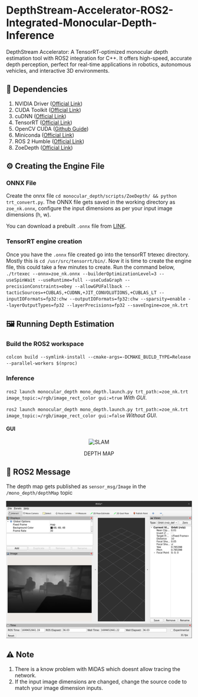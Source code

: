 # DepthStream-Accelerator-ROS2-Integrated-Monocular-Depth-Inference
DepthStream Accelerator: A TensorRT-optimized monocular depth estimation tool with ROS2 integration for C++. It offers high-speed, accurate depth perception, perfect for real-time applications in robotics, autonomous vehicles, and interactive 3D environments.

## 🏁 Dependencies
1) NVIDIA Driver ([Official Link](https://www.nvidia.com/download/index.aspx))
2) CUDA Toolkit ([Official Link](https://developer.nvidia.com/cuda-downloads))
3) cuDNN ([Official Link](https://developer.nvidia.com/cudnn))
4) TensorRT ([Official Link](https://developer.nvidia.com/tensorrt))
5) OpenCV CUDA ([Github Guide](https://gist.github.com/raulqf/f42c718a658cddc16f9df07ecc627be7))
6) Miniconda ([Official Link](https://docs.conda.io/en/main/miniconda.html))
7) ROS 2 Humble ([Official Link](https://docs.ros.org/en/humble/Installation.html))
8) ZoeDepth ([Official Link](https://github.com/isl-org/ZoeDepth))

## ⚙️ Creating the Engine File
### ONNX File
Create the onnx file `cd monocular_depth/scripts/ZoeDepth/ && python trt_convert.py`. The ONNX file gets saved in the working directory as `zoe_nk.onnx`, configure the input dimensions as per your input image dimensions (h, w).

You can download a prebuilt `.onnx` file from [LINK](https://drive.google.com/uc?export=download&id=1Qt14-0jcA4dz_ITdPezG_cTHVi9AMGCE).
### TensorRT engine creation
Once you have the `.onnx` file created go into the tensorRT trtexec directory. Mostly this is `cd /usr/src/tensorrt/bin/`. Now it is time to create the engine file, this could take a few minutes to create. Run the command below,
`./trtexec --onnx=zoe_nk.onnx --builderOptimizationLevel=3 --useSpinWait --useRuntime=full --useCudaGraph --precisionConstraints=obey --allowGPUFallback --tacticSources=+CUBLAS,+CUDNN,+JIT_CONVOLUTIONS,+CUBLAS_LT --inputIOFormats=fp32:chw --outputIOFormats=fp32:chw --sparsity=enable --layerOutputTypes=fp32 --layerPrecisions=fp32 --saveEngine=zoe_nk.trt`

## 🖼️ Running Depth Estimation
### Build the ROS2 workspace
`colcon build --symlink-install --cmake-args=-DCMAKE_BUILD_TYPE=Release --parallel-workers $(nproc)`

### Inference
`ros2 launch monocular_depth mono_depth.launch.py trt_path:=zoe_nk.trt image_topic:=/rgb/image_rect_color gui:=true` *With GUI*.


`ros2 launch monocular_depth mono_depth.launch.py trt_path:=zoe_nk.trt image_topic:=/rgb/image_rect_color gui:=false` *Without GUI*.
#### GUI
<div align="center">
    <img src="assets/depth.gif" alt="SLAM" width="800"/>
    <p>DEPTH MAP</p>
</div>

## 💬 ROS2 Message
The depth map gets published as `sensor_msg/Image` in the `/mono_depth/depthMap` topic
<div align="center">
    <img src="assets/rviz.png" alt="SLAM" width="800"/>
</div>

## ⚠️ Note
1) There is a know problem with MiDAS which doesnt allow tracing the network.
2) If the input image dimensions are changed, change the source code to match your image dimension inputs.

